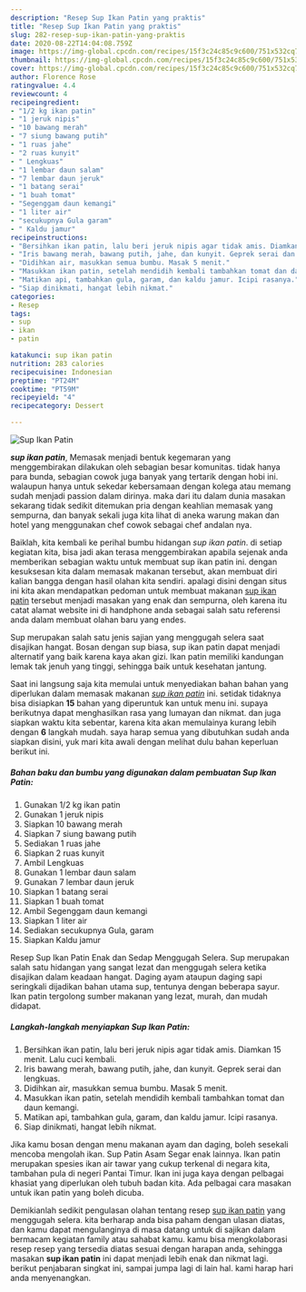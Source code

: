 ```yaml
---
description: "Resep Sup Ikan Patin yang praktis"
title: "Resep Sup Ikan Patin yang praktis"
slug: 282-resep-sup-ikan-patin-yang-praktis
date: 2020-08-22T14:04:08.759Z
image: https://img-global.cpcdn.com/recipes/15f3c24c85c9c600/751x532cq70/sup-ikan-patin-foto-resep-utama.jpg
thumbnail: https://img-global.cpcdn.com/recipes/15f3c24c85c9c600/751x532cq70/sup-ikan-patin-foto-resep-utama.jpg
cover: https://img-global.cpcdn.com/recipes/15f3c24c85c9c600/751x532cq70/sup-ikan-patin-foto-resep-utama.jpg
author: Florence Rose
ratingvalue: 4.4
reviewcount: 4
recipeingredient:
- "1/2 kg ikan patin"
- "1 jeruk nipis"
- "10 bawang merah"
- "7 siung bawang putih"
- "1 ruas jahe"
- "2 ruas kunyit"
- " Lengkuas"
- "1 lembar daun salam"
- "7 lembar daun jeruk"
- "1 batang serai"
- "1 buah tomat"
- "Segenggam daun kemangi"
- "1 liter air"
- "secukupnya Gula garam"
- " Kaldu jamur"
recipeinstructions:
- "Bersihkan ikan patin, lalu beri jeruk nipis agar tidak amis. Diamkan 15 menit. Lalu cuci kembali."
- "Iris bawang merah, bawang putih, jahe, dan kunyit. Geprek serai dan lengkuas."
- "Didihkan air, masukkan semua bumbu. Masak 5 menit."
- "Masukkan ikan patin, setelah mendidih kembali tambahkan tomat dan daun kemangi."
- "Matikan api, tambahkan gula, garam, dan kaldu jamur. Icipi rasanya."
- "Siap dinikmati, hangat lebih nikmat."
categories:
- Resep
tags:
- sup
- ikan
- patin

katakunci: sup ikan patin 
nutrition: 283 calories
recipecuisine: Indonesian
preptime: "PT24M"
cooktime: "PT59M"
recipeyield: "4"
recipecategory: Dessert

---
```



![Sup Ikan Patin](https://img-global.cpcdn.com/recipes/15f3c24c85c9c600/751x532cq70/sup-ikan-patin-foto-resep-utama.jpg)

<b><i>sup ikan patin</i></b>, Memasak menjadi bentuk kegemaran yang menggembirakan dilakukan oleh sebagian besar komunitas. tidak hanya para bunda, sebagian cowok juga banyak yang tertarik dengan hobi ini. walaupun hanya untuk sekedar kebersamaan dengan kolega atau memang sudah menjadi passion dalam dirinya. maka dari itu dalam dunia masakan sekarang tidak sedikit ditemukan pria dengan keahlian memasak yang sempurna, dan banyak sekali juga kita lihat di aneka warung makan dan hotel yang menggunakan chef cowok sebagai chef andalan nya.

Baiklah, kita kembali ke perihal bumbu hidangan <i>sup ikan patin</i>. di setiap kegiatan kita, bisa jadi akan terasa menggembirakan apabila sejenak anda memberikan sebagian waktu untuk membuat sup ikan patin ini. dengan kesuksesan kita dalam memasak makanan tersebut, akan membuat diri kalian bangga dengan hasil olahan kita sendiri. apalagi disini dengan situs ini kita akan mendapatkan pedoman untuk membuat makanan <u>sup ikan patin</u> tersebut menjadi masakan yang enak dan sempurna, oleh karena itu catat alamat website ini di handphone anda sebagai salah satu referensi anda dalam membuat olahan baru yang endes.

Sup merupakan salah satu jenis sajian yang menggugah selera saat disajikan hangat. Bosan dengan sup biasa, sup ikan patin dapat menjadi alternatif yang baik karena kaya akan gizi. Ikan patin memiliki kandungan lemak tak jenuh yang tinggi, sehingga baik untuk kesehatan jantung.


Saat ini langsung saja kita memulai untuk menyediakan bahan bahan yang diperlukan dalam memasak makanan <u><i>sup ikan patin</i></u> ini. setidak tidaknya bisa disiapkan <b>15</b> bahan yang diperuntuk kan untuk menu ini. supaya berikutnya dapat menghasilkan rasa yang lumayan dan nikmat. dan juga siapkan waktu kita sebentar, karena kita akan memulainya kurang lebih dengan <b>6</b> langkah mudah. saya harap semua yang dibutuhkan sudah anda siapkan disini, yuk mari kita awali dengan melihat dulu bahan keperluan berikut ini.

<!--inarticleads1-->

##### Bahan baku dan bumbu yang digunakan dalam pembuatan Sup Ikan Patin:

1. Gunakan 1/2 kg ikan patin
1. Gunakan 1 jeruk nipis
1. Siapkan 10 bawang merah
1. Siapkan 7 siung bawang putih
1. Sediakan 1 ruas jahe
1. Siapkan 2 ruas kunyit
1. Ambil  Lengkuas
1. Gunakan 1 lembar daun salam
1. Gunakan 7 lembar daun jeruk
1. Siapkan 1 batang serai
1. Siapkan 1 buah tomat
1. Ambil Segenggam daun kemangi
1. Siapkan 1 liter air
1. Sediakan secukupnya Gula, garam
1. Siapkan  Kaldu jamur


Resep Sup Ikan Patin Enak dan Sedap Menggugah Selera. Sup merupakan salah satu hidangan yang sangat lezat dan menggugah selera ketika disajikan dalam keadaan hangat. Daging ayam ataupun daging sapi seringkali dijadikan bahan utama sup, tentunya dengan beberapa sayur. Ikan patin tergolong sumber makanan yang lezat, murah, dan mudah didapat. 

<!--inarticleads2-->

##### Langkah-langkah menyiapkan Sup Ikan Patin:

1. Bersihkan ikan patin, lalu beri jeruk nipis agar tidak amis. Diamkan 15 menit. Lalu cuci kembali.
1. Iris bawang merah, bawang putih, jahe, dan kunyit. Geprek serai dan lengkuas.
1. Didihkan air, masukkan semua bumbu. Masak 5 menit.
1. Masukkan ikan patin, setelah mendidih kembali tambahkan tomat dan daun kemangi.
1. Matikan api, tambahkan gula, garam, dan kaldu jamur. Icipi rasanya.
1. Siap dinikmati, hangat lebih nikmat.


Jika kamu bosan dengan menu makanan ayam dan daging, boleh sesekali mencoba mengolah ikan. Sup Patin Asam Segar enak lainnya. Ikan patin merupakan spesies ikan air tawar yang cukup terkenal di negara kita, tambahan pula di negeri Pantai Timur. Ikan ini juga kaya dengan pelbagai khasiat yang diperlukan oleh tubuh badan kita. Ada pelbagai cara masakan untuk ikan patin yang boleh dicuba. 

Demikianlah sedikit pengulasan olahan tentang resep <u>sup ikan patin</u> yang menggugah selera. kita berharap anda bisa paham dengan ulasan diatas, dan kamu dapat mengulanginya di masa datang untuk di sajikan dalam bermacam kegiatan family atau sahabat kamu. kamu bisa mengkolaborasi resep resep yang tersedia diatas sesuai dengan harapan anda, sehingga masakan <b>sup ikan patin</b> ini dapat menjadi lebih enak dan nikmat lagi. berikut penjabaran singkat ini, sampai jumpa lagi di lain hal. kami harap hari anda menyenangkan.
